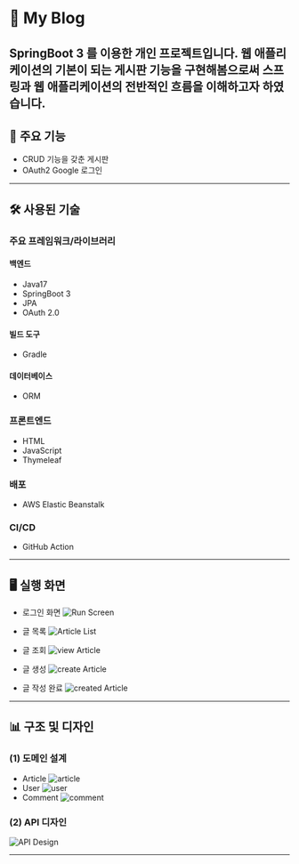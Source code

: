 # 📝 My Blog



SpringBoot 3 를 이용한 개인 프로젝트입니다.
웹 애플리케이션의 기본이 되는 게시판 기능을 구현해봄으로써 스프링과 웹 애플리케이션의 전반적인 흐름을 이해하고자 하였습니다.
---

## 🚀 주요 기능
- CRUD 기능을 갖춘 게시판
- OAuth2 Google 로그인

---

## 🛠️ 사용된 기술
### 주요 프레임워크/라이브러리
#### 백엔드
- Java17
- SpringBoot 3
- JPA
- OAuth 2.0

#### 빌드 도구
- Gradle

#### 데이터베이스
- ORM

### 프론트엔드
- HTML
- JavaScript
- Thymeleaf

### 배포
- AWS Elastic Beanstalk

### CI/CD
- GitHub Action

---

## 🖥️ 실행 화면
- 로그인 화면 
![Run Screen](https://github.com/saaut/springbootProject_myBlog/assets/109278065/bc152d02-1c49-430d-9d6d-8ed60f6646ef)

- 글 목록
![Article List](https://github.com/saaut/springbootProject_myBlog/assets/109278065/c0b277b6-860c-4502-b117-371a7ebfa270)

- 글 조회
![view Article](https://github.com/saaut/springbootProject_myBlog/assets/109278065/868e3d63-2dbc-4afc-b1cd-3e191870a88c)
- 글 생성
  ![create Article](https://github.com/saaut/springbootProject_myBlog/assets/109278065/da908f9d-9580-49d6-a8c6-63f5a8abb299)
- 글 작성 완료
  ![created Article](https://github.com/saaut/springbootProject_myBlog/assets/109278065/901504e9-8e36-40a2-a191-7517f627deca)

---

## 📊 구조 및 디자인
### (1) 도메인 설계
- Article
  ![article](https://github.com/saaut/springbootProject_myBlog/assets/109278065/e84fed61-1e84-49d6-876e-92bbe11625d4)
- User
  ![user](https://github.com/saaut/springbootProject_myBlog/assets/109278065/b8825ffa-a5ca-4992-b0c8-4bc716c003bd)
- Comment
  ![comment](https://github.com/saaut/springbootProject_myBlog/assets/109278065/e2327e79-cd9d-449a-ab27-056e0403c5dd)

### (2) API 디자인
![API Design](image_path)

---